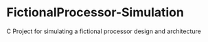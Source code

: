 # FictionalProcessor-Simulation
C Project for simulating a fictional processor design and architecture
